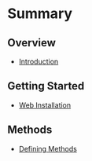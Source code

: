 # Summary

## Overview

* [Introduction](README.md)

## Getting Started

* [Web Installation](getting-started/web-installation.md)

## Methods

* [Defining Methods](methods.md)

